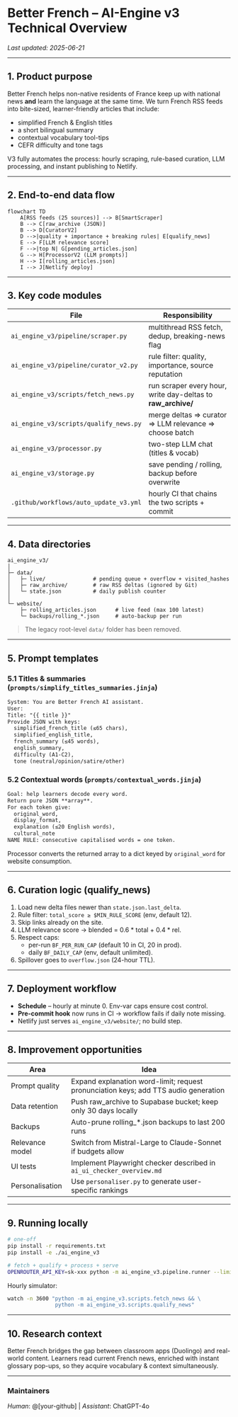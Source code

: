 # Better French – AI-Engine v3 Technical Overview

_Last updated: 2025-06-21_

---

## 1. Product purpose

Better French helps non-native residents of France keep up with national news **and** learn the language at the same time.  We turn French RSS feeds into bite-sized, learner-friendly articles that include:

* simplified French & English titles
* a short bilingual summary
* contextual vocabulary tool-tips
* CEFR difficulty and tone tags

V3 fully automates the process: hourly scraping, rule-based curation, LLM processing, and instant publishing to Netlify.

---

## 2. End-to-end data flow

```mermaid
flowchart TD
    A[RSS feeds (25 sources)] --> B[SmartScraper]
    B --> C[raw_archive (JSON)]
    B --> D[CuratorV2]
    D -->|quality + importance + breaking rules| E[qualify_news]
    E --> F[LLM relevance score]
    F -->|top N| G[pending_articles.json]
    G --> H[ProcessorV2 (LLM prompts)]
    H --> I[rolling_articles.json]
    I --> J[Netlify deploy]
```

---

## 3. Key code modules

| File | Responsibility |
|------|----------------|
| `ai_engine_v3/pipeline/scraper.py` | multithread RSS fetch, dedup, breaking-news flag |
| `ai_engine_v3/pipeline/curator_v2.py` | rule filter: quality, importance, source reputation |
| `ai_engine_v3/scripts/fetch_news.py` | run scraper every hour, write day-deltas to **raw_archive/** |
| `ai_engine_v3/scripts/qualify_news.py` | merge deltas ⇒ curator ⇒ LLM relevance ⇒ choose batch |
| `ai_engine_v3/processor.py` | two-step LLM chat (titles & vocab) |
| `ai_engine_v3/storage.py` | save pending / rolling, backup before overwrite |
| `.github/workflows/auto_update_v3.yml` | hourly CI that chains the two scripts + commit |

---

## 4. Data directories

```
ai_engine_v3/
│
├─ data/
│   ├─ live/               # pending queue + overflow + visited_hashes
│   ├─ raw_archive/        # raw RSS deltas (ignored by Git)
│   └─ state.json          # daily publish counter
│
└─ website/
    ├─ rolling_articles.json      # live feed (max 100 latest)
    └─ backups/rolling_*.json     # auto-backup per run
```

> The legacy root-level `data/` folder has been removed.

---

## 5. Prompt templates

### 5.1 Titles & summaries (`prompts/simplify_titles_summaries.jinja`)
```txt
System: You are Better French AI assistant.
User:
Title: "{{ title }}"
Provide JSON with keys:
  simplified_french_title (≤65 chars),
  simplified_english_title,
  french_summary (≤45 words),
  english_summary,
  difficulty (A1-C2),
  tone (neutral/opinion/satire/other)
```

### 5.2 Contextual words (`prompts/contextual_words.jinja`)
```txt
Goal: help learners decode every word.
Return pure JSON **array**.
For each token give:
  original_word,
  display_format,
  explanation (≤20 English words),
  cultural_note
NAME RULE: consecutive capitalised words = one token.
```

Processor converts the returned array to a dict keyed by `original_word` for website consumption.

---

## 6. Curation logic (qualify_news)

1. Load new delta files newer than `state.json.last_delta`.
2. Rule filter: `total_score ≥ $MIN_RULE_SCORE` (env, default 12).
3. Skip links already on the site.
4. LLM relevance score → blended = 0.6 * total + 0.4 * rel.
5. Respect caps:
   * per-run `BF_PER_RUN_CAP` (default 10 in CI, 20 in prod).
   * daily `BF_DAILY_CAP` (env, default unlimited).
6. Spillover goes to `overflow.json` (24-hour TTL).

---

## 7. Deployment workflow

* **Schedule** – hourly at minute 0.  Env-var caps ensure cost control.
* **Pre-commit hook** now runs in CI → workflow fails if daily note missing.
* Netlify just serves `ai_engine_v3/website/`; no build step.

---

## 8. Improvement opportunities

| Area | Idea |
|------|------|
| Prompt quality | Expand explanation word-limit; request pronunciation keys; add TTS audio generation |
| Data retention | Push raw_archive to Supabase bucket; keep only 30 days locally |
| Backups | Auto-prune rolling_*.json backups to last 200 runs |
| Relevance model | Switch from Mistral-Large to Claude-Sonnet if budgets allow |
| UI tests | Implement Playwright checker described in `ai_ui_checker_overview.md` |
| Personalisation | Use `personaliser.py` to generate user-specific rankings |

---

## 9. Running locally

```bash
# one-off
pip install -r requirements.txt
pip install -e ./ai_engine_v3

# fetch + qualify + process + serve
OPENROUTER_API_KEY=sk-xxx python -m ai_engine_v3.pipeline.runner --limit 20 --serve
```

Hourly simulator:
```bash
watch -n 3600 "python -m ai_engine_v3.scripts.fetch_news && \ 
               python -m ai_engine_v3.scripts.qualify_news"
```

---

## 10. Research context

Better French bridges the gap between classroom apps (Duolingo) and real-world content.  Learners read current French news, enriched with instant glossary pop-ups, so they acquire vocabulary & context simultaneously.

---

### Maintainers
*Human*: @[your-github]  |  *Assistant*: ChatGPT-4o 